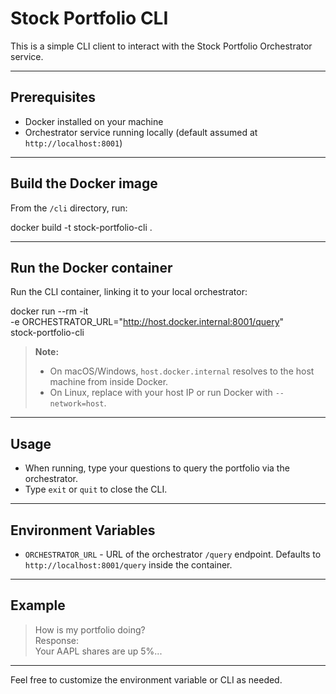 # Stock Portfolio CLI

This is a simple CLI client to interact with the Stock Portfolio Orchestrator service.

---

## Prerequisites

- Docker installed on your machine  
- Orchestrator service running locally (default assumed at `http://localhost:8001`)

---

## Build the Docker image

From the `/cli` directory, run:

docker build -t stock-portfolio-cli .

---

## Run the Docker container

Run the CLI container, linking it to your local orchestrator:

docker run --rm -it \
  -e ORCHESTRATOR_URL="http://host.docker.internal:8001/query" \
  stock-portfolio-cli

> **Note:**  
> - On macOS/Windows, `host.docker.internal` resolves to the host machine from inside Docker.  
> - On Linux, replace with your host IP or run Docker with `--network=host`.

---

## Usage

- When running, type your questions to query the portfolio via the orchestrator.  
- Type `exit` or `quit` to close the CLI.

---

## Environment Variables

- `ORCHESTRATOR_URL` - URL of the orchestrator `/query` endpoint. Defaults to `http://localhost:8001/query` inside the container.

---

## Example

> How is my portfolio doing?  
Response:  
Your AAPL shares are up 5%...

---

Feel free to customize the environment variable or CLI as needed.
